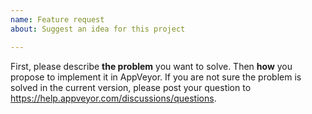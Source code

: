 ```yaml
---
name: Feature request
about: Suggest an idea for this project

---
```


First, please describe **the problem** you want to solve. Then **how** you propose to implement it in AppVeyor.
If you are not sure the problem is solved in the current version, please post your question to https://help.appveyor.com/discussions/questions.
